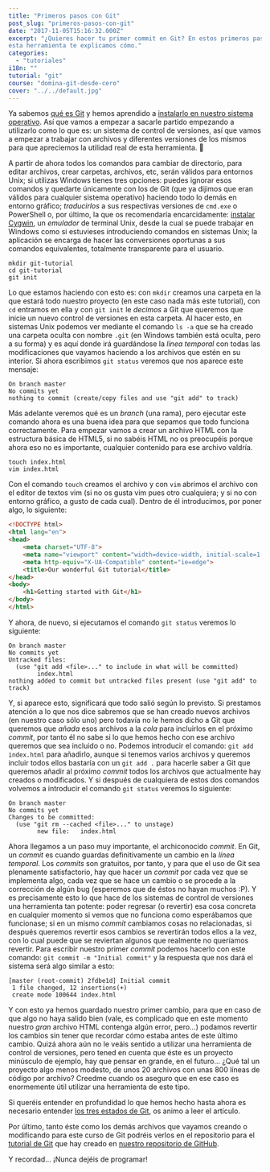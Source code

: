 ```yaml
---
title: "Primeros pasos con Git"
post_slug: "primeros-pasos-con-git"
date: "2017-11-05T15:16:32.000Z"
excerpt: "¿Quieres hacer tu primer commit en Git? En estos primeros pasos con
esta herramienta te explicamos cómo."
categories:
  - "tutoriales"
i18n: ""
tutorial: "git"
course: "domina-git-desde-cero"
cover: "../../default.jpg"
---
```


Ya sabemos [qué es Git](/que-es-git/) y hemos aprendido a [instalarlo en
nuestro sistema operativo](/como-instalar-git-en-linux-macos-y-windows/). Así
que vamos a empezar a sacarle partido empezando a utilizarlo como lo que es: un
sistema de control de versiones, así que vamos a empezar a trabajar con archivos
y diferentes versiones de los mismos para que apreciemos la utilidad real de
esta herramienta. 🙂

A partir de ahora todos los comandos para cambiar de directorio, para editar
archivos, crear carpetas, archivos, etc, serán válidos para entornos Unix; si
utilizas Windows tienes tres opciones: puedes ignorar esos comandos y quedarte
únicamente con los de Git (que ya dijimos que eran válidos para cualquier
sistema operativo) haciendo todo lo demás en entorno gráfico; *traducirlos* a
sus respectivas versiones de `cmd.exe` o PowerShell o, por último, la que os
recomendaría encarcidamente: [instalar Cygwin](http://www.cygwin.com/), un
*emulador* de terminal Unix, desde la cual se puede trabajar en Windows como si
estuvieses introduciendo comandos en sistemas Unix; la aplicación se encarga de
hacer las conversiones oportunas a sus comandos equivalentes, totalmente
transparente para el usuario.

```shell
mkdir git-tutorial
cd git-tutorial
git init
```

Lo que estamos haciendo con esto es: con `mkdir` creamos una carpeta en la que
estará todo nuestro proyecto (en este caso nada más este tutorial), con `cd`
entramos en ella y con `git init` le *decimos* a Git que queremos que inicie un
nuevo control de versiones en esta carpeta. Al hacer esto, en sistemas Unix
podemos ver mediante el comando `ls -a` que se ha creado una carpeta oculta con
nombre `.git` (en Windows también está oculta, pero a su forma) y es aquí donde
irá guardándose la *línea temporal* con todas las modificaciones que vayamos
haciendo a los archivos que estén en su interior. Si ahora escribimos `git
status` veremos que nos aparece este mensaje:

```git
On branch master
No commits yet
nothing to commit (create/copy files and use "git add" to track)
```

Más adelante veremos qué es un *branch* (una rama), pero ejecutar este comando
ahora es una buena idea para que sepamos que todo funciona correctamente. Para
empezar vamos a crear un archivo HTML con la estructura básica de HTML5, si no
sabéis HTML no os preocupéis porque ahora eso no es importante, cualquier
contenido para ese archivo valdría.

```shell
touch index.html
vim index.html
```

Con el comando `touch` creamos el archivo y con `vim` abrimos el archivo con el
editor de textos vim (si no os gusta vim pues otro cualquiera; y si no con
entorno gráfico, a gusto de cada cual). Dentro de él introducimos, por poner
algo, lo siguiente:

```html
<!DOCTYPE html>
<html lang="en">
<head>
    <meta charset="UTF-8">
    <meta name="viewport" content="width=device-width, initial-scale=1.0">
    <meta http-equiv="X-UA-Compatible" content="ie=edge">
    <title>Our wonderful Git tutorial</title>
</head>
<body>
    <h1>Getting started with Git</h1>
</body>
</html>
```

Y ahora, de nuevo, si ejecutamos el comando `git status` veremos lo siguiente:

```git
On branch master
No commits yet
Untracked files:
  (use "git add <file>..." to include in what will be committed)
        index.html
nothing added to commit but untracked files present (use "git add" to track)
```
Y, si aparece esto, significará que todo salió según lo previsto. Si prestamos
atención a lo que nos dice sabremos que se han creado nuevos archivos (en
nuestro caso sólo uno) pero todavía no le hemos dicho a Git que queremos que
*añada* esos archivos a la *cola* para incluirlos en el próximo *commit*, por
tanto él no sabe si lo que hemos hecho con ese archivo queremos que sea incluido
o no. Podemos introducir el comando: `git add index.html` para añadirlo, aunque
si tenemos varios archivos y queremos incluir todos ellos bastaría con un `git
add .` para hacerle saber a Git que queremos añadir al próximo *commit* todos
los archivos que actualmente hay creados o modificados. Y si después de
cualquiera de estos dos comandos volvemos a introducir el comando `git status`
veremos lo siguiente:

```git
On branch master
No commits yet
Changes to be committed:
  (use "git rm --cached <file>..." to unstage)
        new file:   index.html
```

Ahora llegamos a un paso muy importante, el archiconocido *commit*. En Git, un
*commit* es cuando guardas definitivamente un cambio en la *línea temporal*. Los
*commits* son gratuitos, por tanto, y para que el uso de Git sea plenamente
satisfactorio, hay que hacer un *commit* por cada vez que se implementa algo,
cada vez que se hace un cambio o se procede a la corrección de algún bug
(esperemos que de éstos no hayan muchos :P). Y es precisamente esto lo que hace
de los sistemas de control de versiones una herramienta tan potente: poder
regresar (o revertir) esa cosa concreta en cualquier momento si vemos que no
funciona como esperábamos que funcionase; si en un mismo *commit* cambiamos
cosas no relacionadas, si después queremos revertir esos cambios se revertirán
todos ellos a la vez, con lo cual puede que se reviertan algunos que realmente
no queríamos revertir. Para escribir nuestro primer *commit* podemos hacerlo con
este comando: `git commit -m "Initial commit"` y la respuesta que nos dará el
sistema será algo similar a esto:

```git
[master (root-commit) 2fdbe1d] Initial commit
 1 file changed, 12 insertions(+)
 create mode 100644 index.html
```

Y con esto ya hemos guardado nuestro primer cambio, para que en caso de que algo
no haya salido bien (vale, es complicado que en este momento nuestro *gran*
archivo HTML contenga algún error, pero…) podamos revertir los cambios sin tener
que recordar cómo estaba antes de este último cambio. Quizá ahora aún no le
veáis sentido a utilizar una herramienta de control de versiones, pero tened en
cuenta que éste es un proyecto minúsculo de ejemplo, hay que pensar en grande,
en el futuro… ¿Qué tal un proyecto algo menos modesto, de unos 20 archivos con
unas 800 líneas de código por archivo? Creedme cuando os aseguro que en ese caso
es enormemente útil utilizar una herramienta de este tipo.

Si queréis entender en profundidad lo que hemos hecho hasta ahora es necesario
entender [los tres estados de Git](/los-tres-estados-de-git/), os
animo a leer el artículo.

Por último, tanto éste como los demás archivos que vayamos creando o modificando
para este curso de Git podréis verlos en el repositorio para el [tutorial de
Git](https://github.com/sargantanacode/git-tutorial) que hay creado en [nuestro
repositorio de GitHub](https://github.com/sargantanacode).

Y recordad… ¡Nunca dejéis de programar!
